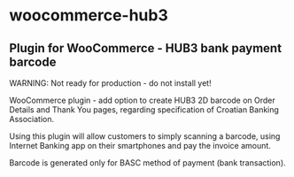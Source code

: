 # woocommerce-hub3
Plugin for WooCommerce - HUB3 bank payment barcode
------------------------------------
WARNING: Not ready for production - do not install yet!

WooCommerce plugin - add option to create HUB3 2D barcode on Order Details and Thank You pages, regarding specification of Croatian Banking Association.

Using this plugin will allow customers to simply scanning a barcode, using Internet Banking app on their smartphones and pay the invoice amount.

Barcode is generated only for BASC method of payment (bank transaction).
